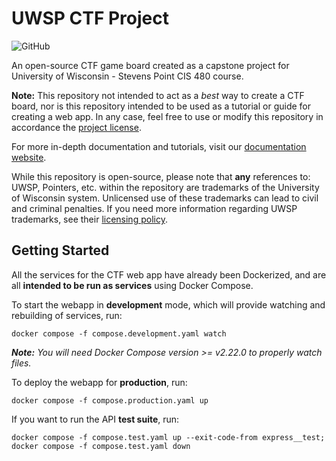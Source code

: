 # UWSP CTF Project

![GitHub](https://img.shields.io/github/license/james-minor/uwsp-ctf-project)

An open-source CTF game board created as a capstone project for University of Wisconsin - Stevens Point CIS 480 course.

**Note:** This repository not intended to act as a *best* way to create a CTF board, nor is this repository intended to be used
as a tutorial or guide for creating a web app. In any case, feel free to use or modify this repository in accordance
the [project license](https://github.com/james-minor/uwsp-ctf-project/blob/master/LICENSE).

For more in-depth documentation and tutorials, visit our 
[documentation website](https://james-minor.github.io/uwsp-ctf-project/).

While this repository is open-source, please note that **any** references to: UWSP, Pointers, etc.
within the repository are trademarks of the University of Wisconsin system. Unlicensed use of these trademarks can lead
to civil and criminal penalties. If you need more information regarding UWSP trademarks, see their 
[licensing policy](https://www3.uwsp.edu/ucm/standards/Pages/Trademark-and-License-Policy.aspx).

## Getting Started

All the services for the CTF web app have already been Dockerized, and
are all **intended to be run as services** using Docker Compose.

To start the webapp in **development** mode, which will provide watching and rebuilding of services, run:
```shell
docker compose -f compose.development.yaml watch
```
_**Note:** You will need Docker Compose version >= v2.22.0 to properly watch files._

To deploy the webapp for **production**, run:
```shell
docker compose -f compose.production.yaml up
```

If you want to run the API **test suite**, run:
```shell
docker compose -f compose.test.yaml up --exit-code-from express__test; docker compose -f compose.test.yaml down
```